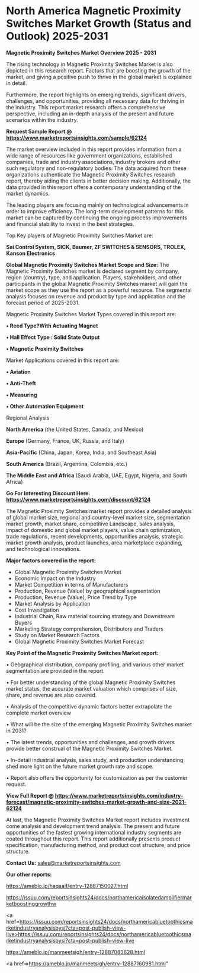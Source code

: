  # North America Magnetic Proximity Switches Market Growth (Status and Outlook) 2025-2031

<Strong> Magnetic Proximity Switches Market Overview 2025 - 2031</strong>

The rising technology in Magnetic Proximity Switches Market is also depicted in this research report. Factors that are boosting the growth of the market, and giving a positive push to thrive in the global market is explained in detail.

Furthermore, the report highlights on emerging trends, significant drivers, challenges, and opportunities, providing all necessary data for thriving in the industry. This report market research offers a comprehensive perspective, including an in-depth analysis of the present and future scenarios within the industry.

<strong>Request Sample Report @ <a href=https://www.marketreportsinsights.com/sample/62124>https://www.marketreportsinsights.com/sample/62124</a></strong>

The market overview included in this report provides information from a wide range of resources like government organizations, established companies, trade and industry associations, industry brokers and other such regulatory and non-regulatory bodies. The data acquired from these organizations authenticate the Magnetic Proximity Switches research report, thereby aiding the clients in better decision making. Additionally, the data provided in this report offers a contemporary understanding of the market dynamics.

The leading players are focusing mainly on technological advancements in order to improve efficiency. The long-term development patterns for this market can be captured by continuing the ongoing process improvements and financial stability to invest in the best strategies.

Top Key players of Magnetic Proximity Switches Market are:

<strong>Sai Control System, SICK, Baumer, ZF SWITCHES & SENSORS, TROLEX, Kanson Electronics</strong>

<strong><b>Global Magnetic Proximity Switches Market Scope and Size:</b></strong>
The Magnetic Proximity Switches market is declared segment by company, region (country), type, and application. Players, stakeholders, and other participants in the global Magnetic Proximity Switches market will gain the market scope as they use the report as a powerful resource. The segmental analysis focuses on revenue and product by type and application and the forecast period of 2025-2031.

Magnetic Proximity Switches Market Types covered in this report are:

<strong>• Reed Type?With Actuating Magnet

• Hall Effect Type : Solid State Output

• Magnetic Proximity Switches</strong>

Market Applications covered in this report are:

<strong>• Aviation

• Anti-Theft

• Measuring

• Other Automation Equipment</strong> 

Regional Analysis

<strong>North America</strong> (the United States, Canada, and Mexico)

<strong>Europe</strong> (Germany, France, UK, Russia, and Italy)

<strong>Asia-Pacific</strong> (China, Japan, Korea, India, and Southeast Asia)

<strong>South America</strong> (Brazil, Argentina, Colombia, etc.)

<strong>The Middle East and Africa</strong> (Saudi Arabia, UAE, Egypt, Nigeria, and South Africa)

<strong>Go For Interesting Discount Here: <a href=https://www.marketreportsinsights.com/discount/62124>https://www.marketreportsinsights.com/discount/62124</a></strong>

The Magnetic Proximity Switches market report provides a detailed analysis of global market size, regional and country-level market size, segmentation market growth, market share, competitive Landscape, sales analysis, impact of domestic and global market players, value chain optimization, trade regulations, recent developments, opportunities analysis, strategic market growth analysis, product launches, area marketplace expanding, and technological innovations.

<strong><b>Major factors covered in the report:</b></strong>
<ul>
  <li>Global Magnetic Proximity Switches Market </li>
  <li>Economic Impact on the Industry</li>
  <li>Market Competition in terms of Manufacturers</li>
  <li>Production, Revenue (Value) by geographical segmentation</li>
  <li>Production, Revenue (Value), Price Trend by Type</li>
  <li>Market Analysis by Application</li>
  <li>Cost Investigation</li>
  <li>Industrial Chain, Raw material sourcing strategy and Downstream Buyers</li>
  <li>Marketing Strategy comprehension, Distributors and Traders</li>
  <li>Study on Market Research Factors</li>
  <li>Global Magnetic Proximity Switches Market Forecast</li>
</ul>

<strong><b>Key Point of the Magnetic Proximity Switches Market report:</b></strong>

• Geographical distribution, company profiling, and various other market segmentation are provided in the report.

• For better understanding of the global Magnetic Proximity Switches market status, the accurate market valuation which comprises of size, share, and revenue are also covered.

• Analysis of the competitive dynamic factors better extrapolate the complete market overview

• What will be the size of the emerging Magnetic Proximity Switches market in 2031?

• The latest trends, opportunities and challenges, and growth drivers provide better construal of the Magnetic Proximity Switches Market.

• In-detail industrial analysis, sales study, and production understanding shed more light on the future market growth rate and scope.

• Report also offers the opportunity for customization as per the customer request.

<strong><b>View Full Report @ <a href=https://www.marketreportsinsights.com/industry-forecast/magnetic-proximity-switches-market-growth-and-size-2021-62124>https://www.marketreportsinsights.com/industry-forecast/magnetic-proximity-switches-market-growth-and-size-2021-62124</a></b></strong>


At last, the Magnetic Proximity Switches Market report includes investment come analysis and development trend analysis. The present and future opportunities of the fastest growing international industry segments are coated throughout this report. This report additionally presents product specification, manufacturing method, and product cost structure, and price structure.

<strong>Contact Us:</strong>
sales@marketreportsinsights.com

<strong>Our other reports:</strong>

<a href=https://ameblo.jp/haqsaif/entry-12887150027.html>https://ameblo.jp/haqsaif/entry-12887150027.html</a>

<a href=https://issuu.com/reportsinsights24/docs/northamericaisolatedamplifiermarketboostinggrowthw>https://issuu.com/reportsinsights24/docs/northamericaisolatedamplifiermarketboostinggrowthw</a>

<a href=https://issuu.com/reportsinsights24/docs/northamericabluetoothicsmarketindustryanalysisbysi?cta=post-publish-view-live>https://issuu.com/reportsinsights24/docs/northamericabluetoothicsmarketindustryanalysisbysi?cta=post-publish-view-live</a>

<a href=https://ameblo.jp/manmeetsigh/entry-12887083628.html>https://ameblo.jp/manmeetsigh/entry-12887083628.html</a>

<a href=>https://ameblo.jp/manmeetsigh/entry-12887160981.html</a>"
